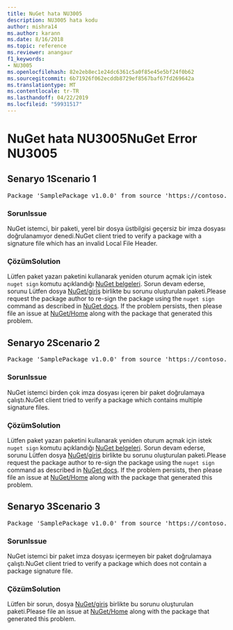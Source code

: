 ```yaml
---
title: NuGet hata NU3005
description: NU3005 hata kodu
author: mishra14
ms.author: karann
ms.date: 8/16/2018
ms.topic: reference
ms.reviewer: anangaur
f1_keywords:
- NU3005
ms.openlocfilehash: 82e2eb8ec1e24dc6361c5a0f85e45e5bf24f0b62
ms.sourcegitcommit: 6b71926f062ecddb8729ef8567baf67fd269642a
ms.translationtype: MT
ms.contentlocale: tr-TR
ms.lasthandoff: 04/22/2019
ms.locfileid: "59931517"
---
```

# <a name="nuget-error-nu3005"></a><span data-ttu-id="e1611-103">NuGet hata NU3005</span><span class="sxs-lookup"><span data-stu-id="e1611-103">NuGet Error NU3005</span></span>

## <a name="scenario-1"></a><span data-ttu-id="e1611-104">Senaryo 1</span><span class="sxs-lookup"><span data-stu-id="e1611-104">Scenario 1</span></span>

<pre>Package 'SamplePackage v1.0.0' from source 'https://contoso.com/index.json': The package contains an invalid package signature file.</pre>

### <a name="issue"></a><span data-ttu-id="e1611-105">Sorun</span><span class="sxs-lookup"><span data-stu-id="e1611-105">Issue</span></span>

<span data-ttu-id="e1611-106">NuGet istemci, bir paketi, yerel bir dosya üstbilgisi geçersiz bir imza dosyası doğrulanamıyor denedi.</span><span class="sxs-lookup"><span data-stu-id="e1611-106">NuGet client tried to verify a package with a signature file which has an invalid Local File Header.</span></span>


### <a name="solution"></a><span data-ttu-id="e1611-107">Çözüm</span><span class="sxs-lookup"><span data-stu-id="e1611-107">Solution</span></span>

<span data-ttu-id="e1611-108">Lütfen paket yazarı paketini kullanarak yeniden oturum açmak için istek `nuget sign` komutu açıklandığı [NuGet belgeleri](https://docs.microsoft.com/en-us/nuget/create-packages/sign-a-package). Sorun devam ederse, sorunu Lütfen dosya [NuGet/giriş](https://github.com/NuGet/Home/issues) birlikte bu sorunu oluşturulan paketi.</span><span class="sxs-lookup"><span data-stu-id="e1611-108">Please request the package author to re-sign the package using the `nuget sign` command as described in [NuGet docs](https://docs.microsoft.com/en-us/nuget/create-packages/sign-a-package). If the problem persists, then please file an issue at [NuGet/Home](https://github.com/NuGet/Home/issues) along with the package that generated this problem.</span></span>



## <a name="scenario-2"></a><span data-ttu-id="e1611-109">Senaryo 2</span><span class="sxs-lookup"><span data-stu-id="e1611-109">Scenario 2</span></span>

<pre>Package 'SamplePackage v1.0.0' from source 'https://contoso.com/index.json': The package contains multiple package signature files.</pre>

### <a name="issue"></a><span data-ttu-id="e1611-110">Sorun</span><span class="sxs-lookup"><span data-stu-id="e1611-110">Issue</span></span>

<span data-ttu-id="e1611-111">NuGet istemci birden çok imza dosyası içeren bir paket doğrulamaya çalıştı.</span><span class="sxs-lookup"><span data-stu-id="e1611-111">NuGet client tried to verify a package which contains multiple signature files.</span></span>


### <a name="solution"></a><span data-ttu-id="e1611-112">Çözüm</span><span class="sxs-lookup"><span data-stu-id="e1611-112">Solution</span></span>

<span data-ttu-id="e1611-113">Lütfen paket yazarı paketini kullanarak yeniden oturum açmak için istek `nuget sign` komutu açıklandığı [NuGet belgeleri](https://docs.microsoft.com/en-us/nuget/create-packages/sign-a-package). Sorun devam ederse, sorunu Lütfen dosya [NuGet/giriş](https://github.com/NuGet/Home/issues) birlikte bu sorunu oluşturulan paketi.</span><span class="sxs-lookup"><span data-stu-id="e1611-113">Please request the package author to re-sign the package using the `nuget sign` command as described in [NuGet docs](https://docs.microsoft.com/en-us/nuget/create-packages/sign-a-package). If the problem persists, then please file an issue at [NuGet/Home](https://github.com/NuGet/Home/issues) along with the package that generated this problem.</span></span>



## <a name="scenario-3"></a><span data-ttu-id="e1611-114">Senaryo 3</span><span class="sxs-lookup"><span data-stu-id="e1611-114">Scenario 3</span></span>

<pre>Package 'SamplePackage v1.0.0' from source 'https://contoso.com/index.json': The package does not contain a valid package signature file.</pre>

### <a name="issue"></a><span data-ttu-id="e1611-115">Sorun</span><span class="sxs-lookup"><span data-stu-id="e1611-115">Issue</span></span>

<span data-ttu-id="e1611-116">NuGet istemci bir paket imza dosyası içermeyen bir paket doğrulamaya çalıştı.</span><span class="sxs-lookup"><span data-stu-id="e1611-116">NuGet client tried to verify a package which does not contain a package signature file.</span></span>


### <a name="solution"></a><span data-ttu-id="e1611-117">Çözüm</span><span class="sxs-lookup"><span data-stu-id="e1611-117">Solution</span></span>

<span data-ttu-id="e1611-118">Lütfen bir sorun, dosya [NuGet/giriş](https://github.com/NuGet/Home/issues) birlikte bu sorunu oluşturulan paketi.</span><span class="sxs-lookup"><span data-stu-id="e1611-118">Please file an issue at [NuGet/Home](https://github.com/NuGet/Home/issues) along with the package that generated this problem.</span></span>


